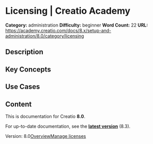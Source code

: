 # Licensing | Creatio Academy

**Category:** administration **Difficulty:** beginner **Word Count:** 22
**URL:**
https://academy.creatio.com/docs/8.x/setup-and-administration/8.0/category/licensing

## Description

## Key Concepts

## Use Cases

## Content

This is documentation for Creatio **8.0**.

For up-to-date documentation, see the
**[latest version](/docs/8.x/setup-and-administration/category/licensing)**
(8.3).

Version:
8.0[Overview](/docs/8.x/setup-and-administration/8.0/administration/licensing/creatio-licensing)[Manage licenses](/docs/8.x/setup-and-administration/8.0/administration/licensing/manage-user-licenses)
